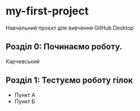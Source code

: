 # my-first-project
Навчальний проєкт для вивчення GitHub Desktop

## Розділ 0: Починаємо роботу.
Карчевський

## Розділ 1: Тестуємо роботу гілок
*   Пункт А
*   Пункт Б
